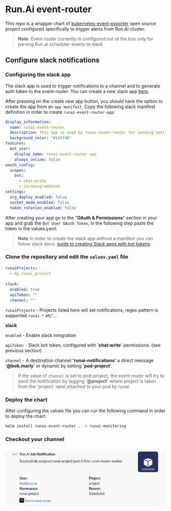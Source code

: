 # Run.Ai event-router 
This repo is a wrapper chart of [kubernetes-event-exporter](https://github.com/resmoio/kubernetes-event-exporter) open source project configured specifically to trigger alerts from Run.Ai cluster. 

> **Note**: Event router currently is configured out of the box only for parsing Run.ai scheduler events to slack

## Configure slack notifications

### Configuring the slack app
The slack app is used to trigger notifications to a channel and to generate auth token to the event-router.
You can create a new slack app [here](https://api.slack.com/apps).

After pressing on the create new app button, you should have the option to create the app from an `app manifest`.
Copy the following slack manifest definition in order to create `runai-event-router-app`:
```yaml
display_information:
  name: runai-event-router
  description: This app is used by runai-event-router for sending notifications through slack
  background_color: "#141f40"
features:
  bot_user:
    display_name: runai-event-router-app
    always_online: false
oauth_config:
  scopes:
    bot:
      - chat:write
      - incoming-webhook
settings:
  org_deploy_enabled: false
  socket_mode_enabled: false
  token_rotation_enabled: false

```

After creating your app go to the "**OAuth & Permissions**" section in your app and grab the `Bot User OAuth Token`, in the following step paste the token in the values.yaml.

> **Note** In order to create the slack app without a manifest you can follow slack docs: [guide to creating Slack apps with bot tokens](https://api.slack.com/authentication/basics). 

### Clone the repository and edit the `values.yaml` file
```yaml
runaiProjects: 
  - my_runai_project

slack:
  enabled: true
  apiToken: ""
  channel: ""
```

`runaiProjects` - Projects listed here will set notifications, regex pattern is supported `runai-*` etc'...

**slack**

`enabled` - Enable slack integration

`apiToken` - Slack bot token, configured with '**chat:write**'
permissions. (see previous section)


`channel` - A destination channel **'runai-notifications'** a direct message '**@bob.marly**' or dynamic by setting '**pod-project**'.

> If the value of `channel` is set to pod-project, the event router will try to send the notification by tagging '**@project**' where project is taken from the 'project' label attached to your pod by runai.

### Deploy the chart
After configuring the values file you can run the following command in order to deploy the chart:
```sh
helm install runai-event-router . -n runai-monitoring
``` 

### Checkout your channel
![slack example](icons/example_slack.png)

